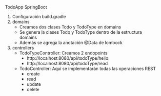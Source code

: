 TodoApp SpringBoot
1. Configuración build.gradle
2. domains
   - Creamos dos clases Todo y TodoType en domains
   - Se genera la clases Todo y TodoType dentro de la estructura domains
   - Además se agrega la anotación @Data de lombock
3. controllers
   - TodoTypeController: Creamos 2 endopoints
     - http://localhost:8080/api/todoType/hello
     - http://localhost:8080/api/todoType/read
   - TodoController: Aquí se implementarán  todas las  operaciones  REST
     - create
     - read
     - update
     - delete